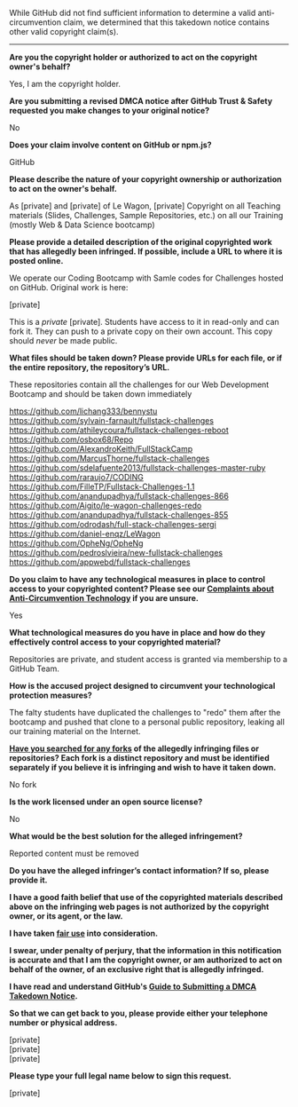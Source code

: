 While GitHub did not find sufficient information to determine a valid anti-circumvention claim, we determined that this takedown notice contains other valid copyright claim(s).

---

**Are you the copyright holder or authorized to act on the copyright owner's behalf?**

Yes, I am the copyright holder.

**Are you submitting a revised DMCA notice after GitHub Trust & Safety requested you make changes to your original notice?**

No

**Does your claim involve content on GitHub or npm.js?**

GitHub

**Please describe the nature of your copyright ownership or authorization to act on the owner's behalf.**

As [private] and [private] of Le Wagon, [private] Copyright on all Teaching materials (Slides, Challenges, Sample Repositories, etc.) on all our Training (mostly Web & Data Science bootcamp)

**Please provide a detailed description of the original copyrighted work that has allegedly been infringed. If possible, include a URL to where it is posted online.**

We operate our Coding Bootcamp with Samle codes for Challenges hosted on GitHub. Original work is here:

[private]

This is a *private* [private]. Students have access to it in read-only and can fork it. They can push to a private copy on their own account. This copy should *never* be made public.

**What files should be taken down? Please provide URLs for each file, or if the entire repository, the repository’s URL.**

These repositories contain all the challenges for our Web Development Bootcamp and should be taken down immediately

https://github.com/lichang333/bennystu  
https://github.com/sylvain-farnault/fullstack-challenges  
https://github.com/athileycoura/fullstack-challenges-reboot  
https://github.com/osbox68/Repo  
https://github.com/AlexandroKeith/FullStackCamp  
https://github.com/MarcusThorne/fullstack-challenges  
https://github.com/sdelafuente2013/fullstack-challenges-master-ruby  
https://github.com/raraujo7/CODING  
https://github.com/FilleTP/Fullstack-Challenges-1.1  
https://github.com/anandupadhya/fullstack-challenges-866  
https://github.com/Aigito/le-wagon-challenges-redo  
https://github.com/anandupadhya/fullstack-challenges-855  
https://github.com/odrodash/full-stack-challenges-sergi  
https://github.com/daniel-enqz/LeWagon  
https://github.com/OpheNg/OpheNg  
https://github.com/pedroslvieira/new-fullstack-challenges  
https://github.com/appwebd/fullstack-challenges  

**Do you claim to have any technological measures in place to control access to your copyrighted content? Please see our <a href="https://docs.github.com/articles/guide-to-submitting-a-dmca-takedown-notice#complaints-about-anti-circumvention-technology">Complaints about Anti-Circumvention Technology</a> if you are unsure.**

Yes

**What technological measures do you have in place and how do they effectively control access to your copyrighted material?**

Repositories are private, and student access is granted via membership to a GitHub Team.

**How is the accused project designed to circumvent your technological protection measures?**

The falty students have duplicated the challenges to "redo" them after the bootcamp and pushed that clone to a personal public repository, leaking all our training material on the Internet.

**<a href="https://docs.github.com/articles/dmca-takedown-policy#b-what-about-forks-or-whats-a-fork">Have you searched for any forks</a> of the allegedly infringing files or repositories? Each fork is a distinct repository and must be identified separately if you believe it is infringing and wish to have it taken down.**

No fork

**Is the work licensed under an open source license?**

No

**What would be the best solution for the alleged infringement?**

Reported content must be removed

**Do you have the alleged infringer’s contact information? If so, please provide it.**

**I have a good faith belief that use of the copyrighted materials described above on the infringing web pages is not authorized by the copyright owner, or its agent, or the law.**

**I have taken <a href="https://www.lumendatabase.org/topics/22">fair use</a> into consideration.**

**I swear, under penalty of perjury, that the information in this notification is accurate and that I am the copyright owner, or am authorized to act on behalf of the owner, of an exclusive right that is allegedly infringed.**

**I have read and understand GitHub's <a href="https://docs.github.com/articles/guide-to-submitting-a-dmca-takedown-notice/">Guide to Submitting a DMCA Takedown Notice</a>.**

**So that we can get back to you, please provide either your telephone number or physical address.**

[private]  
[private]  
[private]  

**Please type your full legal name below to sign this request.**

[private]  
